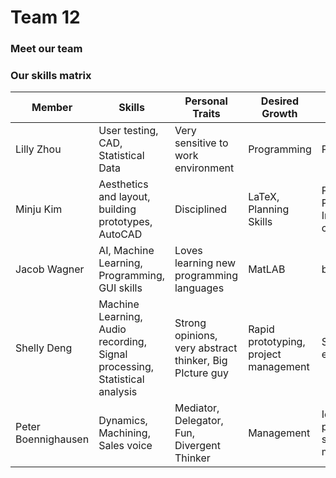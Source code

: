 # Team 12
### Meet our team
### Our skills matrix

Member | Skills | Personal Traits | Desired Growth | Weaknesses
--- | --- | --- | --- | ---
Lilly Zhou | User testing, CAD, Statistical Data | Very sensitive to work environment | Programming | Programming
Minju Kim | Aesthetics and layout, building prototypes, AutoCAD | Disciplined | LaTeX, Planning Skills | Painting, Programming, Interpersonal communication
Jacob Wagner | AI, Machine Learning, Programming, GUI skills | Loves learning new programming languages | MatLAB | bad memory
Shelly Deng | Machine Learning, Audio recording, Signal processing, Statistical analysis | Strong opinions, very abstract thinker, Big PIcture guy | Rapid prototyping, project management | Sensitive to environments
Peter Boennighausen | Dynamics, Machining, Sales voice | Mediator, Delegator, Fun, Divergent Thinker | Management | Ideas require peer approval, short term memory
